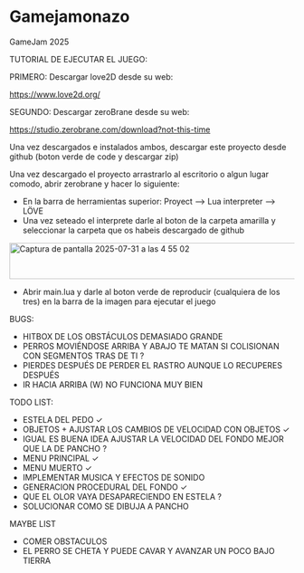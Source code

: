 # Gamejamonazo
GameJam 2025

TUTORIAL DE EJECUTAR EL JUEGO:

PRIMERO: Descargar love2D desde su web:

https://www.love2d.org/

SEGUNDO: Descargar zeroBrane desde su web:

https://studio.zerobrane.com/download?not-this-time

Una vez descargados e instalados ambos, descargar este proyecto desde github (boton verde de code y descargar zip)

Una vez descargado el proyecto arrastrarlo al escritorio o algun lugar comodo, abrir zerobrane y hacer lo siguiente:
- En la barra de herramientas superior: Proyect --> Lua interpreter --> LÖVE
- Una vez seteado el interprete darle al boton de la carpeta amarilla y seleccionar la carpeta que os habeis descargado de github

<img width="764" height="64" alt="Captura de pantalla 2025-07-31 a las 4 55 02" src="https://github.com/user-attachments/assets/2de52241-d980-4225-aec1-b25dd7aad787" />


- Abrir main.lua y darle al boton verde de reproducir (cualquiera de los tres) en la barra de la imagen para ejecutar el juego






BUGS:   
  - HITBOX DE LOS OBSTÁCULOS DEMASIADO GRANDE
  - PERROS MOVIÉNDOSE ARRIBA Y ABAJO TE MATAN SI COLISIONAN CON SEGMENTOS TRAS DE TI ?
  - PIERDES DESPUÉS DE PERDER EL RASTRO AUNQUE LO RECUPERES DESPUÉS
  - IR HACIA ARRIBA (W) NO FUNCIONA MUY BIEN


TODO LIST:
  - ESTELA DEL PEDO ✓
  - OBJETOS + AJUSTAR LOS CAMBIOS DE VELOCIDAD CON OBJETOS ✓
  - IGUAL ES BUENA IDEA AJUSTAR LA VELOCIDAD DEL FONDO MEJOR QUE LA DE PANCHO ?
  - MENU PRINCIPAL ✓
  - MENU MUERTO ✓
  - IMPLEMENTAR MUSICA Y EFECTOS DE SONIDO
  - GENERACION PROCEDURAL DEL FONDO ✓
  - QUE EL OLOR VAYA DESAPARECIENDO EN ESTELA ?
  - SOLUCIONAR COMO SE DIBUJA A PANCHO


MAYBE LIST
  - COMER OBSTACULOS
  - EL PERRO SE CHETA Y PUEDE CAVAR Y AVANZAR UN POCO BAJO TIERRA
    
